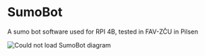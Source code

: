 # SumoBot
A sumo bot software used for RPI 4B, tested  in FAV-ZČU in Pilsen

![Could not load  SumoBot diagram](https://github.com/UCC-p/SumoBot/blob/doc/SumoBot.bmp)
